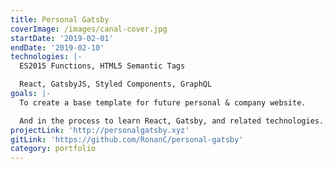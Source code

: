 ```yaml
---
title: Personal Gatsby
coverImage: /images/canal-cover.jpg
startDate: '2019-02-01'
endDate: '2019-02-10'
technologies: |-
  ES2015 Functions, HTML5 Semantic Tags

  React, GatsbyJS, Styled Components, GraphQL
goals: |-
  To create a base template for future personal & company website. 

  And in the process to learn React, Gatsby, and related technologies.
projectLink: 'http://personalgatsby.xyz'
gitLink: 'https://github.com/RonanC/personal-gatsby'
category: portfolio
---
```


